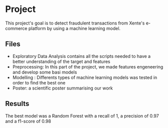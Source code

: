 # Project 
This project's goal is to detect fraudulent transactions  from Xente's e-commerce platform by using a machine learning model. 
## Files
- Exploratory Data Analysis contains all the scripts needed to have a better understanding of the target and features
- Preprocessing: In this part of the project, we made features engeneering and develop some basi models
- Modelling : Differents types of machine learning models was tested in order to find the best one
- Poster: a scientific poster summarising our work 
## Results
The best model was a Random Forest with a recall of 1, a precision of 0.97 and a f1-score of 0.98
